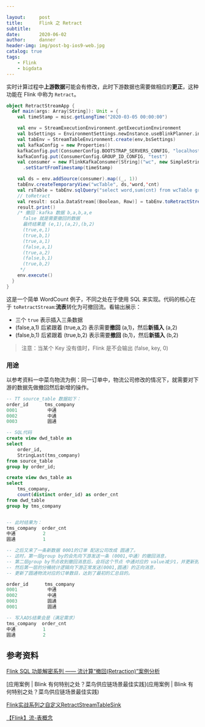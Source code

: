```yaml
---

layout:     post
title:      Flink 之 Retract
subtitle:   
date:       2020-06-02
author:     danner
header-img: img/post-bg-ios9-web.jpg
catalog: true
tags:
    - Flink
    - bigdata
---
```


实时计算过程中**上游数据**可能会有修改，此时下游数据也需要做相应的**更正**，这种功能在 Flink 中称为 `Retract`。

``` scala
object RetractStreamApp {
  def main(args: Array[String]): Unit = {
    val timeStamp = misc.getLongTime("2020-03-05 00:00:00")

    val env = StreamExecutionEnvironment.getExecutionEnvironment
    val bsSettings = EnvironmentSettings.newInstance.useBlinkPlanner.inStreamingMode.build
    val tabEnv = StreamTableEnvironment.create(env,bsSettings)
    val kafkaConfig = new Properties()
    kafkaConfig.put(ConsumerConfig.BOOTSTRAP_SERVERS_CONFIG, "localhost:9092")
    kafkaConfig.put(ConsumerConfig.GROUP_ID_CONFIG, "test")
    val consumer = new FlinkKafkaConsumer[String]("wc", new SimpleStringSchema, kafkaConfig)
      .setStartFromTimestamp(timeStamp)

    val ds = env.addSource(consumer).map((_, 1))
    tabEnv.createTemporaryView("wcTable", ds,'word,'cnt)
    val rsTable = tabEnv.sqlQuery("select word,sum(cnt) from wcTable group by word")
    // toRetract
    val result: scala.DataStream[(Boolean, Row)] = tabEnv.toRetractStream(rsTable)
    result.print()
    /* 撤回：kafka 数据 b,a,b,a,e
      false 就是需要撤回的数据
      最终结果是 (e,1),(a,2),(b,2)
      (true,e,1)
      (true,b,1)
      (true,a,1)
      (false,a,1)
      (true,a,2)
      (false,b,1)
      (true,b,2)
     */
    env.execute()
  }
}
```

这是一个简单 WordCount 例子，不同之处在于使用 SQL 来实现。代码的核心在于 `toRetractStream`:**流表**转化为可撤回流。看输出展示：

- 三个 `true` 表示插入三条数据
- (false,a,1) 后紧跟着 (true,a,2) 表示需要**撤回** (a,1)，然后**新插入** (a,2)
- (false,b,1) 后紧跟着 (true,b,2) 表示需要**撤回** (b,1)，然后**新插入** (b,2)

> 注意：当某个 Key  没有值时，Flink 是不会输出 (false, key, 0)

### 用途

以参考资料一中菜鸟物流为例：同一订单中，物流公司修改的情况下，就需要对下游的数据先做撤回然后新增的操作。

```sql
-- TT source_table 数据如下：
order_id      tms_company
0001           中通
0002           中通
0003           圆通

-- SQL代码
create view dwd_table as 
select
    order_id,
    StringLast(tms_company)
from source_table
group by order_id;

create view dws_table as 
select 
    tms_company,
    count(distinct order_id) as order_cnt
from dwd_table 
group by tms_company


-- 此时结果为：
tms_company  order_cnt
中通          2
圆通          1

-- 之后又来了一条新数据 0001的订单 配送公司改成 圆通了。
-- 这时，第一层group by的会先向下游发送一条 (0001,中通）的撤回消息，
-- 第二层group by节点收到撤回消息后，会将这个节点 中通对应的 value减少1，并更新到结果表中；
-- 然后第一层的分桶统计逻辑向下游正常发送(0001,圆通）的正向消息，
-- 更新了圆通物流对应的订单数目，达到了最初的汇总目的。

order_id      tms_company
0001           中通
0002           中通
0003           圆通
0001           圆通

-- 写入ADS结果会是（满足需求）
tms_company  order_cnt
中通          1
圆通          2
```





## 参考资料

[Flink SQL 功能解密系列 —— 流计算“撤回(Retraction)”案例分析](https://yq.aliyun.com/articles/457392)

[应用案例 \| Blink 有何特别之处？菜鸟供应链场景最佳实践](应用案例 | Blink 有何特别之处？菜鸟供应链场景最佳实践)

[Flink实战系列之自定义RetractStreamTableSink](https://mp.weixin.qq.com/s?__biz=MzU5MTc1NDUyOA==&mid=2247483877&idx=1&sn=c722beb68ae27e3d1ae757c68a6842cc&chksm=fe2b65aac95cecbc278412a50495fc101d7cfecdbe15d7f6a3e04a5dc184dba87a983789949b&token=1090913763&lang=zh_CN#rd)

[【Flink】流-表概念](https://www.cnblogs.com/leesf456/p/8027772.html)